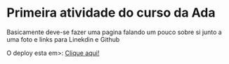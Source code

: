 <h1>Primeira atividade do curso da Ada</h1>
<p>Basicamente deve-se fazer uma pagina falando um pouco sobre si junto a uma foto e links para Linekdin e Github</p>

<p>O deploy esta em>: <a href="https://joaolucasmota7.netlify.app/">Clique aqui!</a></p>

<img href="https://i.imgur.com/RVEM8gC.png">
